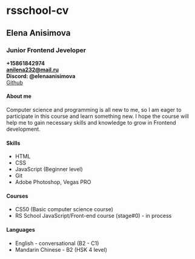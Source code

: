 # rsschool-cv
## **Elena Anisimova**

### Junior Frontend Jeveloper

**+15861842974**  
**anilena232@mail.ru**  
**Discord: @elenaanisimova**  
[Github](https://github.com/ElenaAnisimova/)


#### About me
Computer science and programming is all new to me, so I am eager to participate in this course and learn something new. 
I hope the course will help me to gain necessary skills and knowledge to grow in Frontend development.

#### Skills
+ HTML
+ CSS
+ JavaScript (Beginner level)
+ Git
+ Adobe Photoshop, Vegas PRO

#### Courses
+ CS50 (Basic computer science course)
+ RS School JavaScript/Front-end course (stage#0) - in process

#### Languages
+ English  - conversational (B2 - C1)
+ Mandarin Chinese - B2 (HSK 4 level)
